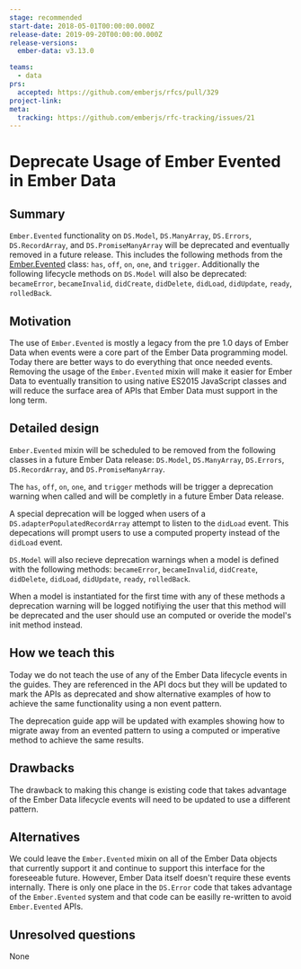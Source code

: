 ```yaml
---
stage: recommended
start-date: 2018-05-01T00:00:00.000Z
release-date: 2019-09-20T00:00:00.000Z
release-versions:
  ember-data: v3.13.0

teams:
  - data
prs:
  accepted: https://github.com/emberjs/rfcs/pull/329
project-link:
meta:
  tracking: https://github.com/emberjs/rfc-tracking/issues/21
---
```


# Deprecate Usage of Ember Evented in Ember Data

## Summary

`Ember.Evented` functionality on `DS.Model`, `DS.ManyArray`,
`DS.Errors`, `DS.RecordArray`, and `DS.PromiseManyArray` will be
deprecated and eventually removed in a future release. This includes
the following methods from the
[Ember.Evented](https://www.emberjs.com/api/ember/2.15/classes/Ember.Evented/methods/on?anchor=off)
class: `has`, `off`, `on`, `one`, and `trigger`. Additionally the
following lifecycle methods on `DS.Model` will also be deprecated:
`becameError`, `becameInvalid`, `didCreate`, `didDelete`, `didLoad`,
`didUpdate`, `ready`, `rolledBack`.

## Motivation

The use of `Ember.Evented` is mostly a legacy from the pre 1.0 days of
Ember Data when events were a core part of the Ember Data programming
model. Today there are better ways to do everything that once needed
events. Removing the usage of the `Ember.Evented` mixin will make it
easier for Ember Data to eventually transition to using native ES2015
JavaScript classes and will reduce the surface area of APIs that Ember
Data must support in the long term.

## Detailed design

`Ember.Evented` mixin will be scheduled to be removed from the
following classes in a future Ember Data release: `DS.Model`,
`DS.ManyArray`, `DS.Errors`, `DS.RecordArray`, and
`DS.PromiseManyArray`.

The `has`, `off`, `on`, `one`, and `trigger` methods will be trigger a
deprecation warning when called and will be completly in a future
Ember Data release.

A special deprecation will be logged when users of a
`DS.adapterPopulatedRecordArray` attempt to listen to the `didLoad`
event. This depecations will prompt users to use a computed property
instead of the `didLoad` event.

`DS.Model` will also recieve deprecation warnings when a model is
defined with the following methods: `becameError`, `becameInvalid`,
`didCreate`, `didDelete`, `didLoad`, `didUpdate`, `ready`,
`rolledBack`.

When a model is instantiated for the first time with any of these
methods a deprecation warning will be logged notifiying the user that
this method will be deprecated and the user should use an computed or
overide the model's init method instead.

## How we teach this

Today we do not teach the use of any of the Ember Data lifecycle
events in the guides. They are referenced in the API docs but they
will be updated to mark the APIs as deprecated and show alternative
examples of how to achieve the same functionality using a non event
pattern.

The deprecation guide app will be updated with examples showing how to
migrate away from an evented pattern to using a computed or imperative
method to achieve the same results.

## Drawbacks

The drawback to making this change is existing code that takes
advantage of the Ember Data lifecycle events will need to be updated
to use a different pattern.

## Alternatives

We could leave the `Ember.Evented` mixin on all of the Ember Data
objects that currently support it and continue to support this
interface for the foreseeable future. However, Ember Data itself
doesn't require these events internally. There is only one place in
the `DS.Error` code that takes advantage of the `Ember.Evented` system
and that code can be easilly re-written to avoid `Ember.Evented` APIs.

## Unresolved questions

None
